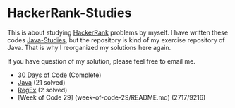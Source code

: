 # HackerRank-Studies

This is about studying [HackerRank]() problems by myself.
I have written these codes [Java-Studies](), but the repository is kind of my exercise repository of Java.
That is why I reorganized my solutions here again.

If you have question of my solution, please feel free to email me.

* [30 Days of Code](30-days-of-code/README.md) (Complete)
* [Java](java/README.md) (21 solved)
* [RegEx](regex/README.md) (2 solved)
* [Week of Code 29] (week-of-code-29/README.md) (2717/9216)
